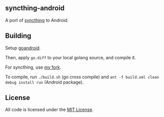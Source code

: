 ## syncthing-android

A port of [syncthing](https://github.com/calmh/syncthing) to Android.

## Building

Setup [goandroid](https://github.com/eliasnaur/goandroid).

Then, apply `go.diff` to your local golang source, and compile it.

For syncthing, use [my fork](https://github.com/Nutomic/syncthing/tree/android).

To compile, run `./build.sh` (go cross compile) and `ant -f build.xml clean debug install run` (Android package).

## License

All code is licensed under the [MIT License](https://github.com/Nutomic/syncthing-android/blob/master/LICENSE).
